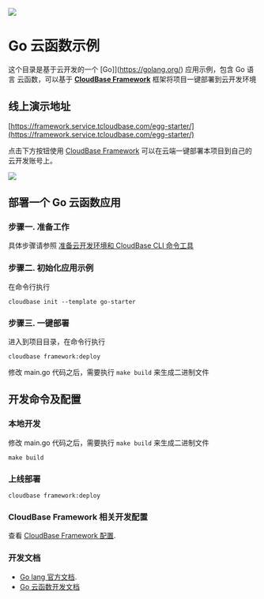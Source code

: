 <a href="https://github.com/TencentCloudBase/cloudbase-templates"><img src="https://main.qcloudimg.com/raw/10dd8964ac25c3f40dc229a00664d914.jpg"></a>

# Go 云函数示例

这个目录是基于云开发的一个 [Go]](https://golang.org/) 应用示例，包含 Go 语言 云函数，可以基于 **[CloudBase Framework](https://github.com/TencentCloudBase/cloudbase-framework)** 框架将项目一键部署到云开发环境

## 线上演示地址

[https://framework.service.tcloudbase.com/egg-starter/](https://framework.service.tcloudbase.com/egg-starter/)

点击下方按钮使用 [CloudBase Framework](https://github.com/TencentCloudBase/cloudbase-framework) 可以在云端一键部署本项目到自己的云开发账号上。

[![](https://main.qcloudimg.com/raw/67f5a389f1ac6f3b4d04c7256438e44f.svg)](https://console.cloud.tencent.com/tcb/env/index?action=CreateAndDeployCloudBaseProject&tdl_anchor=github&tdl_site=0&appUrl=https%3A%2F%2Fgithub.com%2FTencentCloudBase%2Fcloudbase-templates&workDir=go-starter&appName=go-starter)

## 部署一个 Go 云函数应用

### 步骤一. 准备工作

具体步骤请参照 [准备云开发环境和 CloudBase CLI 命令工具](https://github.com/TencentCloudBase/cloudbase-framework/blob/master/CLI_GUIDE.md)

### 步骤二. 初始化应用示例

在命令行执行

```
cloudbase init --template go-starter
```

### 步骤三. 一键部署

进入到项目目录，在命令行执行

```
cloudbase framework:deploy
```

修改 main.go 代码之后，需要执行 `make build` 来生成二进制文件

## 开发命令及配置

### 本地开发

修改 main.go 代码之后，需要执行 `make build` 来生成二进制文件

```
make build
```

### 上线部署

```
cloudbase framework:deploy
```

### CloudBase Framework 相关开发配置

查看 [CloudBase Framework 配置](https://github.com/TencentCloudBase/cloudbase-framework).

### 开发文档

- [Go lang 官方文档](https://golang.org/).
- [Go 云函数开发文档](https://cloud.tencent.com/document/product/583/18032)
